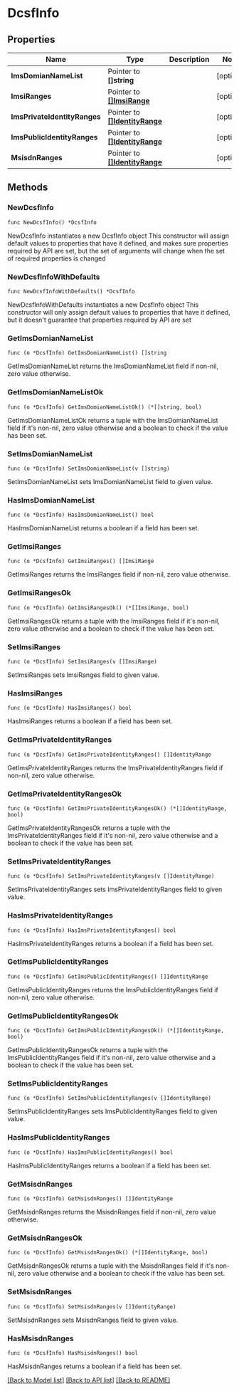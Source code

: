 # DcsfInfo

## Properties

Name | Type | Description | Notes
------------ | ------------- | ------------- | -------------
**ImsDomianNameList** | Pointer to **[]string** |  | [optional] 
**ImsiRanges** | Pointer to [**[]ImsiRange**](ImsiRange.md) |  | [optional] 
**ImsPrivateIdentityRanges** | Pointer to [**[]IdentityRange**](IdentityRange.md) |  | [optional] 
**ImsPublicIdentityRanges** | Pointer to [**[]IdentityRange**](IdentityRange.md) |  | [optional] 
**MsisdnRanges** | Pointer to [**[]IdentityRange**](IdentityRange.md) |  | [optional] 

## Methods

### NewDcsfInfo

`func NewDcsfInfo() *DcsfInfo`

NewDcsfInfo instantiates a new DcsfInfo object
This constructor will assign default values to properties that have it defined,
and makes sure properties required by API are set, but the set of arguments
will change when the set of required properties is changed

### NewDcsfInfoWithDefaults

`func NewDcsfInfoWithDefaults() *DcsfInfo`

NewDcsfInfoWithDefaults instantiates a new DcsfInfo object
This constructor will only assign default values to properties that have it defined,
but it doesn't guarantee that properties required by API are set

### GetImsDomianNameList

`func (o *DcsfInfo) GetImsDomianNameList() []string`

GetImsDomianNameList returns the ImsDomianNameList field if non-nil, zero value otherwise.

### GetImsDomianNameListOk

`func (o *DcsfInfo) GetImsDomianNameListOk() (*[]string, bool)`

GetImsDomianNameListOk returns a tuple with the ImsDomianNameList field if it's non-nil, zero value otherwise
and a boolean to check if the value has been set.

### SetImsDomianNameList

`func (o *DcsfInfo) SetImsDomianNameList(v []string)`

SetImsDomianNameList sets ImsDomianNameList field to given value.

### HasImsDomianNameList

`func (o *DcsfInfo) HasImsDomianNameList() bool`

HasImsDomianNameList returns a boolean if a field has been set.

### GetImsiRanges

`func (o *DcsfInfo) GetImsiRanges() []ImsiRange`

GetImsiRanges returns the ImsiRanges field if non-nil, zero value otherwise.

### GetImsiRangesOk

`func (o *DcsfInfo) GetImsiRangesOk() (*[]ImsiRange, bool)`

GetImsiRangesOk returns a tuple with the ImsiRanges field if it's non-nil, zero value otherwise
and a boolean to check if the value has been set.

### SetImsiRanges

`func (o *DcsfInfo) SetImsiRanges(v []ImsiRange)`

SetImsiRanges sets ImsiRanges field to given value.

### HasImsiRanges

`func (o *DcsfInfo) HasImsiRanges() bool`

HasImsiRanges returns a boolean if a field has been set.

### GetImsPrivateIdentityRanges

`func (o *DcsfInfo) GetImsPrivateIdentityRanges() []IdentityRange`

GetImsPrivateIdentityRanges returns the ImsPrivateIdentityRanges field if non-nil, zero value otherwise.

### GetImsPrivateIdentityRangesOk

`func (o *DcsfInfo) GetImsPrivateIdentityRangesOk() (*[]IdentityRange, bool)`

GetImsPrivateIdentityRangesOk returns a tuple with the ImsPrivateIdentityRanges field if it's non-nil, zero value otherwise
and a boolean to check if the value has been set.

### SetImsPrivateIdentityRanges

`func (o *DcsfInfo) SetImsPrivateIdentityRanges(v []IdentityRange)`

SetImsPrivateIdentityRanges sets ImsPrivateIdentityRanges field to given value.

### HasImsPrivateIdentityRanges

`func (o *DcsfInfo) HasImsPrivateIdentityRanges() bool`

HasImsPrivateIdentityRanges returns a boolean if a field has been set.

### GetImsPublicIdentityRanges

`func (o *DcsfInfo) GetImsPublicIdentityRanges() []IdentityRange`

GetImsPublicIdentityRanges returns the ImsPublicIdentityRanges field if non-nil, zero value otherwise.

### GetImsPublicIdentityRangesOk

`func (o *DcsfInfo) GetImsPublicIdentityRangesOk() (*[]IdentityRange, bool)`

GetImsPublicIdentityRangesOk returns a tuple with the ImsPublicIdentityRanges field if it's non-nil, zero value otherwise
and a boolean to check if the value has been set.

### SetImsPublicIdentityRanges

`func (o *DcsfInfo) SetImsPublicIdentityRanges(v []IdentityRange)`

SetImsPublicIdentityRanges sets ImsPublicIdentityRanges field to given value.

### HasImsPublicIdentityRanges

`func (o *DcsfInfo) HasImsPublicIdentityRanges() bool`

HasImsPublicIdentityRanges returns a boolean if a field has been set.

### GetMsisdnRanges

`func (o *DcsfInfo) GetMsisdnRanges() []IdentityRange`

GetMsisdnRanges returns the MsisdnRanges field if non-nil, zero value otherwise.

### GetMsisdnRangesOk

`func (o *DcsfInfo) GetMsisdnRangesOk() (*[]IdentityRange, bool)`

GetMsisdnRangesOk returns a tuple with the MsisdnRanges field if it's non-nil, zero value otherwise
and a boolean to check if the value has been set.

### SetMsisdnRanges

`func (o *DcsfInfo) SetMsisdnRanges(v []IdentityRange)`

SetMsisdnRanges sets MsisdnRanges field to given value.

### HasMsisdnRanges

`func (o *DcsfInfo) HasMsisdnRanges() bool`

HasMsisdnRanges returns a boolean if a field has been set.


[[Back to Model list]](../README.md#documentation-for-models) [[Back to API list]](../README.md#documentation-for-api-endpoints) [[Back to README]](../README.md)


